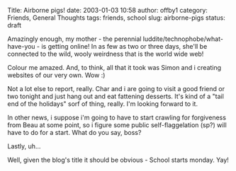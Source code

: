 Title: Airborne pigs!
date: 2003-01-03 10:58
author: offby1
category: Friends, General Thoughts
tags: friends, school
slug: airborne-pigs
status: draft

Amazingly enough, my mother - the perennial luddite/technophobe/what-have-you - is getting online! In as few as two or three days, she\'ll be connected to the wild, wooly weirdness that is the world wide web!

Colour me amazed. And, to think, all that it took was Simon and i creating websites of our very own. Wow :)

Not a lot else to report, really. Char and i are going to visit a good friend or two tonight and just hang out and eat fattening desserts. It\'s kind of a \"tail end of the holidays\" sorf of thing, really. I\'m looking forward to it.

In other news, i suppose i\'m going to have to start crawling for forgiveness from Beau at some point, so i figure some public self-flaggelation (sp?) will have to do for a start. What do you say, boss?

Lastly, uh\...

Well, given the blog\'s title it should be obvious - School starts monday. Yay!
